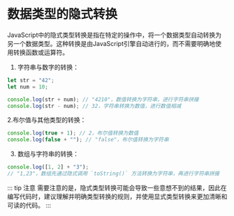 # 数据类型的隐式转换

JavaScript中的隐式类型转换是指在特定的操作中，将一个数据类型自动转换为另一个数据类型。这种转换是由JavaScript引擎自动进行的，而不需要明确地使用转换函数或运算符。


1. 字符串与数字的转换：

``` js
let str = "42";
let num = 10;

console.log(str + num); // "4210"，数值转换为字符串，进行字符串拼接
console.log(str - num); // 32，字符串转换为数值，进行数值相减
```

2.布尔值与其他类型的转换：

``` js
console.log(true + 1); // 2，布尔值转换为数值
console.log(false + ""); // "false"，布尔值转换为字符串
```

3. 数组与字符串的转换：

``` js
console.log([1, 2] + "3"); 
// "1,23"，数组先通过隐式调用 `toString()` 方法转换为字符串，再进行字符串拼接
```
::: tip 注意
需要注意的是，隐式类型转换可能会导致一些意想不到的结果，因此在编写代码时，建议理解并明确类型转换的规则，并使用显式类型转换来更加清晰和可读的代码。
:::